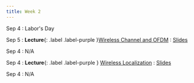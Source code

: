 ```yaml
---
title: Week 2 
---
```


Sep 4
: Labor's Day

Sep 5
: **Lecture**{: .label .label-purple }[Wireless Channel and OFDM](#)
  : [Slides](#)

Sep 4
: N/A

Sep 4
: **Lecture**{: .label .label-purple } [Wireless Localization](#)
  : [Slides](#)

Sep 4
: N/A
